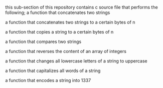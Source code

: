 this sub-section of this repository contains c source file that performs the following;
a function that concatenates two strings

a function that concatenates two strings to a certain bytes of n

 a function that copies a string to a certain bytes of n

 a function that compares two strings

a function that reverses the content of an array of integers

a function that changes all lowercase letters of a string to uppercase

a function that capitalizes all words of a string

 a function that encodes a string into 1337
